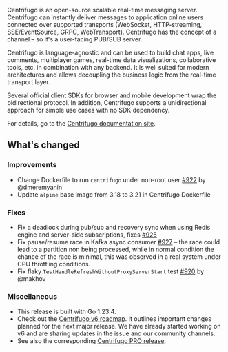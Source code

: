 Centrifugo is an open-source scalable real-time messaging server. Centrifugo can instantly deliver messages to application online users connected over supported transports (WebSocket, HTTP-streaming, SSE/EventSource, GRPC, WebTransport). Centrifugo has the concept of a channel – so it's a user-facing PUB/SUB server.

Centrifugo is language-agnostic and can be used to build chat apps, live comments, multiplayer games, real-time data visualizations, collaborative tools, etc. in combination with any backend. It is well suited for modern architectures and allows decoupling the business logic from the real-time transport layer.

Several official client SDKs for browser and mobile development wrap the bidirectional protocol. In addition, Centrifugo supports a unidirectional approach for simple use cases with no SDK dependency.

For details, go to the [Centrifugo documentation site](https://centrifugal.dev).

## What's changed

### Improvements

* Change Dockerfile to run `centrifugo` under non-root user [#922](https://github.com/centrifugal/centrifugo/pull/922) by @dmeremyanin
* Update `alpine` base image from 3.18 to 3.21 in Centrifugo Dockerfile

### Fixes

* Fix a deadlock during pub/sub and recovery sync when using Redis engine and server-side subscriptions, fixes [#925](https://github.com/centrifugal/centrifugo/issues/925)
* Fix pause/resume race in Kafka async consumer [#927](https://github.com/centrifugal/centrifugo/pull/927) – the race could lead to a partition non being processed, while in normal condition the chance of the race is minimal, this was observed in a real system under CPU throttling conditions.
* Fix flaky `TestHandleRefreshWithoutProxyServerStart` test [#920](https://github.com/centrifugal/centrifugo/pull/920) by @makhov

### Miscellaneous

* This release is built with Go 1.23.4.
* Check out the [Centrifugo v6 roadmap](https://github.com/centrifugal/centrifugo/issues/832). It outlines important changes planned for the next major release. We have already started working on v6 and are sharing updates in the issue and our community channels.
* See also the corresponding [Centrifugo PRO release](https://github.com/centrifugal/centrifugo-pro/releases/tag/v5.4.10).
